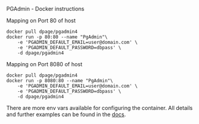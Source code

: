 PGAdmin - Docker instructions

Mapping on Port 80 of host
```
docker pull dpage/pgadmin4
docker run -p 80:80 --name "PgAdmin"\
    -e 'PGADMIN_DEFAULT_EMAIL=user@domain.com' \
    -e 'PGADMIN_DEFAULT_PASSWORD=dbpass' \
    -d dpage/pgadmin4
```

Mapping on Port 8080 of host
```
docker pull dpage/pgadmin4
docker run -p 8080:80 --name "PgAdmin"\
    -e 'PGADMIN_DEFAULT_EMAIL=user@domain.com' \
    -e 'PGADMIN_DEFAULT_PASSWORD=dbpass' \
    -d dpage/pgadmin4
```

There are more env vars available for configuring the container. All details and further examples can be found in the [docs](https://www.pgadmin.org/docs/pgadmin4/latest/container_deployment.html).
